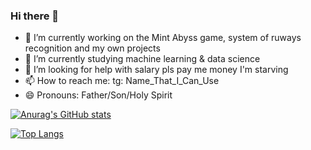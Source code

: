 ### Hi there 👋

- 🔭 I’m currently working on the Mint Abyss game, system of ruways recognition and my own projects
- 🌱 I’m currently studying machine learning & data science
- 🤔 I’m looking for help with salary pls pay me money I'm starving
- 📫 How to reach me: tg: Name_That_I_Can_Use
- 😄 Pronouns: Father/Son/Holy Spirit

[![Anurag's GitHub stats](https://github-readme-stats.vercel.app/api?username=A125X)](https://github.com/anuraghazra/github-readme-stats)

[![Top Langs](https://github-readme-stats.vercel.app/api/top-langs/?username=A125X&exclude_repo=Unity-Uni,AI-notebooks,Mac-Thermal-Pad-Tests&langs_count=6&layout=compact)](https://github.com/anuraghazra/github-readme-stats)
